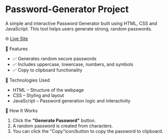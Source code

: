 # Password-Generator Project

A simple and interactive Password Generator built using HTML, CSS and JavaScript. This tool helps users generate strong, random passwords.


🌐 [Live Site](https://ashii061.github.io/Password-Generator/)  

 📌 Features

- ✅ Generates random secure passwords
- ✅ Includes uppercase, lowercase, numbers, and symbols
- ✅ Copy to clipboard functionality


 🚀 Technologies Used

- HTML – Structure of the webpage  
- CSS – Styling and layout  
- JavaScript – Password generation logic and interactivity



 🔧 How It Works

1. Click the **"Generate Password"** button.
2. A random password is created from  characters.
3. You can click the "Copy"icon/button to copy the password to clipboard.

